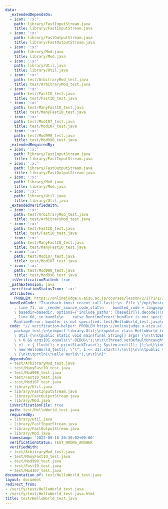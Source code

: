 ```yaml
---
data:
  _extendedDependsOn:
  - icon: ':x:'
    path: library/FastInputStream.java
    title: library/FastInputStream.java
  - icon: ':x:'
    path: library/FastOutputStream.java
    title: library/FastOutputStream.java
  - icon: ':x:'
    path: library/Mod.java
    title: library/Mod.java
  - icon: ':x:'
    path: library/Util.java
    title: library/Util.java
  - icon: ':x:'
    path: test/ArbitraryMod_test.java
    title: test/ArbitraryMod_test.java
  - icon: ':x:'
    path: test/FastIO_test.java
    title: test/FastIO_test.java
  - icon: ':x:'
    path: test/ManyFastIO_test.java
    title: test/ManyFastIO_test.java
  - icon: ':x:'
    path: test/Mod107_test.java
    title: test/Mod107_test.java
  - icon: ':x:'
    path: test/Mod998_test.java
    title: test/Mod998_test.java
  _extendedRequiredBy:
  - icon: ':x:'
    path: library/FastInputStream.java
    title: library/FastInputStream.java
  - icon: ':x:'
    path: library/FastOutputStream.java
    title: library/FastOutputStream.java
  - icon: ':x:'
    path: library/Mod.java
    title: library/Mod.java
  - icon: ':x:'
    path: library/Util.java
    title: library/Util.java
  _extendedVerifiedWith:
  - icon: ':x:'
    path: test/ArbitraryMod_test.java
    title: test/ArbitraryMod_test.java
  - icon: ':x:'
    path: test/FastIO_test.java
    title: test/FastIO_test.java
  - icon: ':x:'
    path: test/ManyFastIO_test.java
    title: test/ManyFastIO_test.java
  - icon: ':x:'
    path: test/Mod107_test.java
    title: test/Mod107_test.java
  - icon: ':x:'
    path: test/Mod998_test.java
    title: test/Mod998_test.java
  _isVerificationFailed: true
  _pathExtension: java
  _verificationStatusIcon: ':x:'
  attributes:
    PROBLEM: https://onlinejudge.u-aizu.ac.jp/courses/lesson/2/ITP1/1/ITP1_1_A
  bundledCode: "Traceback (most recent call last):\n  File \"/opt/hostedtoolcache/Python/3.10.6/x64/lib/python3.10/site-packages/onlinejudge_verify/documentation/build.py\"\
    , line 71, in _render_source_code_stat\n    bundled_code = language.bundle(stat.path,\
    \ basedir=basedir, options={'include_paths': [basedir]}).decode()\n  File \"/opt/hostedtoolcache/Python/3.10.6/x64/lib/python3.10/site-packages/onlinejudge_verify/languages/user_defined.py\"\
    , line 68, in bundle\n    raise RuntimeError('bundler is not specified: {}'.format(str(path)))\n\
    RuntimeError: bundler is not specified: test/HelloWorld_test.java\n"
  code: "// verification-helper: PROBLEM https://onlinejudge.u-aizu.ac.jp/courses/lesson/2/ITP1/1/ITP1_1_A\n\
    package test;\n\nimport library.Util;\n\npublic class HelloWorld_test extends\
    \ Util {\n\tpublic static void main(final String[] args) {\n\t\tDEBUG = args.length\
    \ > 0 && args[0].equals(\"-DEBUG\");\n\t\tThread.setDefaultUncaughtExceptionHandler((t,\
    \ e) -> { flush(); e.printStackTrace(); System.exit(1); });\n\t\tnew Thread(null,\
    \ new HelloWorld_test(), \"\", 1 << 31).start();\n\t}\n\n\tpublic void solve()\
    \ {\n\t\tprtln(\"Hello World\");\n\t}\n}"
  dependsOn:
  - test/ArbitraryMod_test.java
  - test/ManyFastIO_test.java
  - test/Mod998_test.java
  - test/FastIO_test.java
  - test/Mod107_test.java
  - library/Util.java
  - library/FastInputStream.java
  - library/FastOutputStream.java
  - library/Mod.java
  isVerificationFile: true
  path: test/HelloWorld_test.java
  requiredBy:
  - library/Util.java
  - library/FastInputStream.java
  - library/FastOutputStream.java
  - library/Mod.java
  timestamp: '2022-09-16 20:39:02+09:00'
  verificationStatus: TEST_WRONG_ANSWER
  verifiedWith:
  - test/ArbitraryMod_test.java
  - test/ManyFastIO_test.java
  - test/Mod998_test.java
  - test/FastIO_test.java
  - test/Mod107_test.java
documentation_of: test/HelloWorld_test.java
layout: document
redirect_from:
- /verify/test/HelloWorld_test.java
- /verify/test/HelloWorld_test.java.html
title: test/HelloWorld_test.java
---
```

